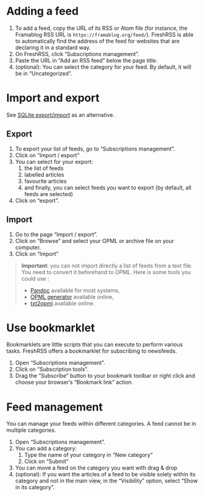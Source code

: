# Adding a feed

 1. To add a feed, copy the URL of its RSS or Atom file (for instance, the Framablog RSS URL is `https://framablog.org/feed/`). FreshRSS is able to automatically find the address of the feed for websites that are declaring it in a standard way.
 2. On FreshRSS, click “Subscriptions management”.
 3. Paste the URL in “Add an RSS feed” below the page title.
 4. (optional): You can select the category for your feed. By default, it will be in “Uncategorized”.

# Import and export
See [SQLite export/import]( https://github.com/FreshRSS/FreshRSS/tree/master/cli) as an alternative.

## Export

 1. To export your list of feeds, go to “Subscriptions management”.
 2. Click on “Import / export”
 3. You can select for your export:
    1. the list of feeds
    2. labelled articles
    3. favourite articles
    4. and finally, you can select feeds you want to export (by default, all feeds are selected)
 4. Click on “export”.

## Import
 
  1. Go to the page “Import / export”.
  2. Click on “Browse” and select your OPML or archive file on your computer.
  3. Click on “Import”

> **Important**: you can not import directly a list of feeds from a text file.
> You need to convert it beforehand to _OPML_.
> Here is some tools you could use :
> - [Pandoc](https://pandoc.org/) available for most systems,
> - [OPML generator](https://opml-gen.ovh/) available online,
> - [txt2opml](https://alterfiles.com/convert/txt/opml) available online.
  
# Use bookmarklet

Bookmarklets are little scripts that you can execute to perform various tasks. FreshRSS offers a bookmarklet for subscribing to newsfeeds.

 1. Open “Subscriptions management”.
 2. Click on “Subscription tools”.
 3. Drag the “Subscribe” button to your bookmark toolbar or right click and choose your browser’s “Bookmark link” action.

# Feed management

You can manage your feeds within different categories. A feed cannot be in multiple categories.

 1. Open “Subscriptions management”.
 2. You can add a category:
    1. Type the name of your category in “New category”
    2. Click on “Submit”
 3. You can move a feed on the category you want with drag & drop
 4. (optional): If you want the articles of a feed to be visible solely within its category and not in the main view, in the “Visibility” option, select “Show in its category”.
